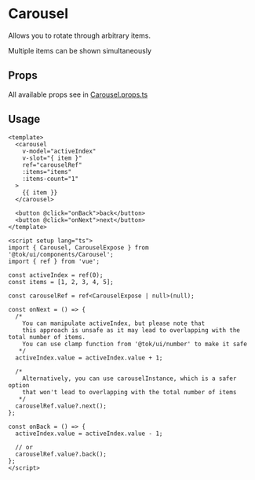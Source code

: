 # Carousel

Allows you to rotate through arbitrary items.

Multiple items can be shown simultaneously

## Props

All available props see in [Carousel.props.ts](./Carousel.props.ts)

## Usage

```vue
<template>
  <carousel
    v-model="activeIndex"
    v-slot="{ item }"
    ref="carouselRef"
    :items="items"
    :items-count="1"
  >
    {{ item }}
  </carousel>

  <button @click="onBack">back</button>
  <button @click="onNext">next</button>
</template>

<script setup lang="ts">
import { Carousel, CarouselExpose } from '@tok/ui/components/Carousel';
import { ref } from 'vue';

const activeIndex = ref(0);
const items = [1, 2, 3, 4, 5];

const carouselRef = ref<CarouselExpose | null>(null);

const onNext = () => {
  /* 
    You can manipulate activeIndex, but please note that
    this approach is unsafe as it may lead to overlapping with the total number of items.
    You can use clamp function from '@tok/ui/number' to make it safe
   */
  activeIndex.value = activeIndex.value + 1;

  /*
    Alternatively, you can use carouselInstance, which is a safer option
    that won't lead to overlapping with the total number of items
   */
  carouselRef.value?.next();
};

const onBack = () => {
  activeIndex.value = activeIndex.value - 1;

  // or
  carouselRef.value?.back();
};
</script>
```
